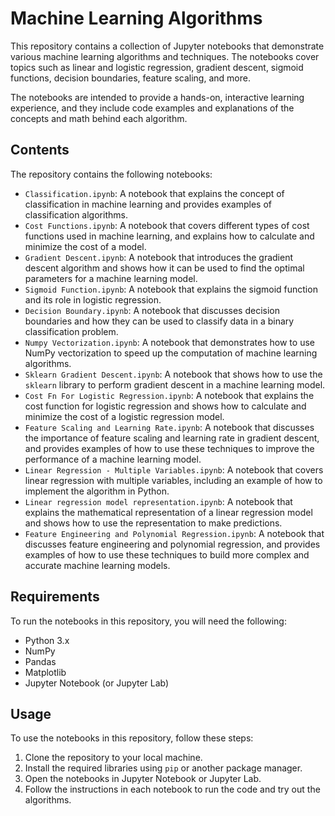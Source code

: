 # Machine Learning Algorithms

This repository contains a collection of Jupyter notebooks that demonstrate various machine learning algorithms and techniques. The notebooks cover topics such as linear and logistic regression, gradient descent, sigmoid functions, decision boundaries, feature scaling, and more.

The notebooks are intended to provide a hands-on, interactive learning experience, and they include code examples and explanations of the concepts and math behind each algorithm.

## Contents

The repository contains the following notebooks:

- `Classification.ipynb`: A notebook that explains the concept of classification in machine learning and provides examples of classification algorithms.
- `Cost Functions.ipynb`: A notebook that covers different types of cost functions used in machine learning, and explains how to calculate and minimize the cost of a model.
- `Gradient Descent.ipynb`: A notebook that introduces the gradient descent algorithm and shows how it can be used to find the optimal parameters for a machine learning model.
- `Sigmoid Function.ipynb`: A notebook that explains the sigmoid function and its role in logistic regression.
- `Decision Boundary.ipynb`: A notebook that discusses decision boundaries and how they can be used to classify data in a binary classification problem.
- `Numpy Vectorization.ipynb`: A notebook that demonstrates how to use NumPy vectorization to speed up the computation of machine learning algorithms.
- `Sklearn Gradient Descent.ipynb`: A notebook that shows how to use the `sklearn` library to perform gradient descent in a machine learning model.
- `Cost Fn For Logistic Regression.ipynb`: A notebook that explains the cost function for logistic regression and shows how to calculate and minimize the cost of a logistic regression model.
- `Feature Scaling and Learning Rate.ipynb`: A notebook that discusses the importance of feature scaling and learning rate in gradient descent, and provides examples of how to use these techniques to improve the performance of a machine learning model.
- `Linear Regression - Multiple Variables.ipynb`: A notebook that covers linear regression with multiple variables, including an example of how to implement the algorithm in Python.
- `Linear regression model representation.ipynb`: A notebook that explains the mathematical representation of a linear regression model and shows how to use the representation to make predictions.
- `Feature Engineering and Polynomial Regression.ipynb`: A notebook that discusses feature engineering and polynomial regression, and provides examples of how to use these techniques to build more complex and accurate machine learning models.

## Requirements

To run the notebooks in this repository, you will need the following:

- Python 3.x
- NumPy
- Pandas
- Matplotlib
- Jupyter Notebook (or Jupyter Lab)

## Usage

To use the notebooks in this repository, follow these steps:

1. Clone the repository to your local machine.
2. Install the required libraries using `pip` or another package manager.
3. Open the notebooks in Jupyter Notebook or Jupyter Lab.
4. Follow the instructions in each notebook to run the code and try out the algorithms.
